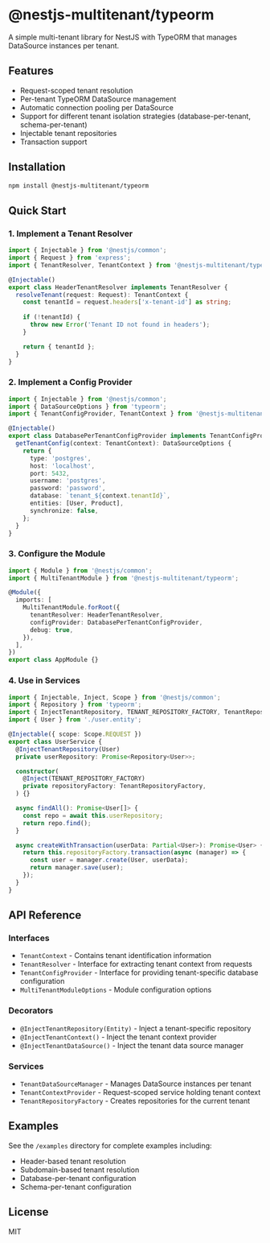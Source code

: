# @nestjs-multitenant/typeorm

A simple multi-tenant library for NestJS with TypeORM that manages DataSource instances per tenant.

## Features

- Request-scoped tenant resolution
- Per-tenant TypeORM DataSource management
- Automatic connection pooling per DataSource
- Support for different tenant isolation strategies (database-per-tenant, schema-per-tenant)
- Injectable tenant repositories
- Transaction support

## Installation

```bash
npm install @nestjs-multitenant/typeorm
```

## Quick Start

### 1. Implement a Tenant Resolver

```typescript
import { Injectable } from '@nestjs/common';
import { Request } from 'express';
import { TenantResolver, TenantContext } from '@nestjs-multitenant/typeorm';

@Injectable()
export class HeaderTenantResolver implements TenantResolver {
  resolveTenant(request: Request): TenantContext {
    const tenantId = request.headers['x-tenant-id'] as string;
    
    if (!tenantId) {
      throw new Error('Tenant ID not found in headers');
    }

    return { tenantId };
  }
}
```

### 2. Implement a Config Provider

```typescript
import { Injectable } from '@nestjs/common';
import { DataSourceOptions } from 'typeorm';
import { TenantConfigProvider, TenantContext } from '@nestjs-multitenant/typeorm';

@Injectable()
export class DatabasePerTenantConfigProvider implements TenantConfigProvider {
  getTenantConfig(context: TenantContext): DataSourceOptions {
    return {
      type: 'postgres',
      host: 'localhost',
      port: 5432,
      username: 'postgres',
      password: 'password',
      database: `tenant_${context.tenantId}`,
      entities: [User, Product],
      synchronize: false,
    };
  }
}
```

### 3. Configure the Module

```typescript
import { Module } from '@nestjs/common';
import { MultiTenantModule } from '@nestjs-multitenant/typeorm';

@Module({
  imports: [
    MultiTenantModule.forRoot({
      tenantResolver: HeaderTenantResolver,
      configProvider: DatabasePerTenantConfigProvider,
      debug: true,
    }),
  ],
})
export class AppModule {}
```

### 4. Use in Services

```typescript
import { Injectable, Inject, Scope } from '@nestjs/common';
import { Repository } from 'typeorm';
import { InjectTenantRepository, TENANT_REPOSITORY_FACTORY, TenantRepositoryFactory } from '@nestjs-multitenant/typeorm';
import { User } from './user.entity';

@Injectable({ scope: Scope.REQUEST })
export class UserService {
  @InjectTenantRepository(User)
  private userRepository: Promise<Repository<User>>;

  constructor(
    @Inject(TENANT_REPOSITORY_FACTORY)
    private repositoryFactory: TenantRepositoryFactory,
  ) {}

  async findAll(): Promise<User[]> {
    const repo = await this.userRepository;
    return repo.find();
  }

  async createWithTransaction(userData: Partial<User>): Promise<User> {
    return this.repositoryFactory.transaction(async (manager) => {
      const user = manager.create(User, userData);
      return manager.save(user);
    });
  }
}
```

## API Reference

### Interfaces

- `TenantContext` - Contains tenant identification information
- `TenantResolver` - Interface for extracting tenant context from requests
- `TenantConfigProvider` - Interface for providing tenant-specific database configuration
- `MultiTenantModuleOptions` - Module configuration options

### Decorators

- `@InjectTenantRepository(Entity)` - Inject a tenant-specific repository
- `@InjectTenantContext()` - Inject the tenant context provider
- `@InjectTenantDataSource()` - Inject the tenant data source manager

### Services

- `TenantDataSourceManager` - Manages DataSource instances per tenant
- `TenantContextProvider` - Request-scoped service holding tenant context
- `TenantRepositoryFactory` - Creates repositories for the current tenant

## Examples

See the `/examples` directory for complete examples including:
- Header-based tenant resolution
- Subdomain-based tenant resolution
- Database-per-tenant configuration
- Schema-per-tenant configuration

## License

MIT